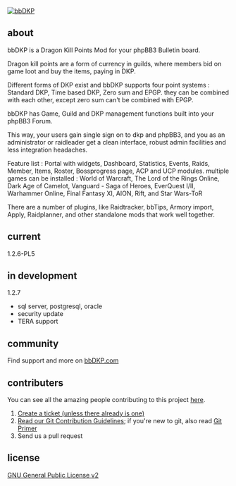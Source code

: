 [![bbDKP](http://www.bbDKP.com/images/site_logo.png)](http://www.bbDKP.com)

## about
bbDKP is a Dragon Kill Points Mod for your phpBB3 Bulletin board.

Dragon kill points are a form of currency in guilds, where members bid on game loot and buy the items, paying in DKP. 

Different forms of DKP exist and bbDKP supports four point systems : Standard DKP, Time based DKP, Zero sum and EPGP. they can be combined with each other, except zero sum can't be combined with EPGP. 

bbDKP has Game, Guild and DKP management functions built into your phpBB3 Forum. 

This way, your users gain single sign on to dkp and phpBB3, and you as an administrator or raidleader get a clean interface, robust admin facilities and less integration headaches.

Feature list : Portal with widgets, Dashboard, Statistics, Events, Raids, Member, Items, Roster, Bossprogress page, ACP and UCP modules. multiple games can be installed : World of Warcraft, The Lord of the Rings Online, Dark Age of Camelot, Vanguard - Saga of Heroes, EverQuest I/II, Warhammer Online, Final Fantasy XI, AION, Rift, and Star Wars-ToR

There are a number of plugins, like Raidtracker, bbTips, Armory import, Apply, Raidplanner, and other standalone mods that work well together. 

## current

1.2.6-PL5

## in development

1.2.7

* sql server, postgresql, oracle
* security update
* TERA support	
	
## community

Find support and more on [bbDKP.com](http://www.bbdkp.com)  

## contributers

You can see all the amazing people contributing to this project [here](https://github.com/bbdkp/bbdkp/graphs/contributors). 

1. [Create a ticket (unless there already is one)](http://www.bbdkp.com/tracker.php)
2. [Read our Git Contribution Guidelines](http://www.bbdkp.com/viewtopic.php?f=60&t=1854); if you're new to git, also read [Git Primer](http://www.bbdkp.com/viewtopic.php?f=60&t=1853)
3. Send us a pull request

## license

[GNU General Public License v2](http://opensource.org/licenses/gpl-2.0.php)

